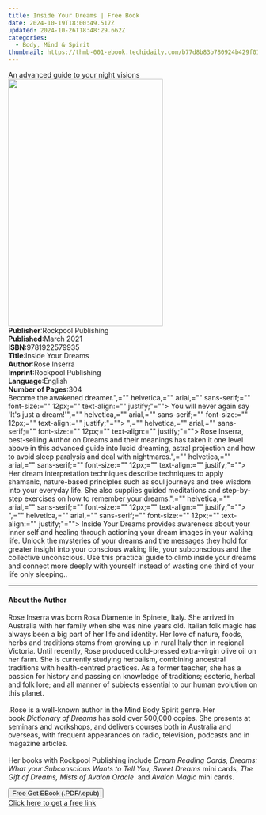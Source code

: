 ```yaml
---
title: Inside Your Dreams | Free Book
date: 2024-10-19T18:00:49.517Z
updated: 2024-10-26T18:48:29.662Z
categories:
  - Body, Mind & Spirit
thumbnail: https://thmb-001-ebook.techidaily.com/b77d8b83b780924b429f01c8563e0281af4d5d91bdf0f7e54558d51cb3d981e1.jpg
---
```

<main id="book-container">
  <div class="flex flex-col">
    <div class="book-brief flex-1 py-6 px-4 sm:p-6 md:py-10 md:px-8">
      <!-- brief-->
      <div class="book-brief-main">An advanced guide to your night visions</div>
    </div>
    <div
      class="book-meta-info flex-1 grid gap-4 col-start-1 col-end-3 row-start-1 sm:mb-6 sm:grid-cols-4 lg:gap-6 lg:col-start-2 lg:row-end-6 lg:row-span-6 lg:mb-0"
    >
      <div
        class="book-meta-info-left place-content-center mt-4 p-4 text-sm leading-6 col-start-2 col-span-2 dark:text-slate-400"
      >
        <img
          class="w-full h-500 object-cover rounded-lg sm:h-255 sm:col-span-2 lg:col-span-full"
          src="https://img-001-ebook.techidaily.com/226dcb1ed8d14dceb1e8de67534ce6ad530e33e579e48b038f5266fc0be33944.jpg"
          alt=""
          width="312"
          height="500"
        />
      </div>
      <div
        class="book-meta-info-right mt-2 col-start-1 row-start-2 col-span-3 self-center"
      >
        <!-- meta data  -->
        <div class="flex flex-col px-4 md:px-8">
          <div class="flex-1">
            <strong>Publisher</strong>:<span class="px-2"
              >Rockpool Publishing</span
            >
          </div>
          <div class="flex-1">
            <strong>Published</strong>:<span class="px-2">March 2021</span>
          </div>
          <div class="flex-1">
            <strong>ISBN</strong>:<span class="px-2">9781922579935</span>
          </div>
          <div class="flex-1">
            <strong>Title</strong>:<span class="px-2">Inside Your Dreams</span>
          </div>
          <div class="flex-1">
            <strong>Author</strong>:<span class="px-2">Rose Inserra</span>
          </div>
          <div class="flex-1">
            <strong>Imprint</strong>:<span class="px-2"
              >Rockpool Publishing</span
            >
          </div>
          <div class="flex-1">
            <strong>Language</strong>:<span class="px-2">English</span>
          </div>
          <div class="flex-1">
            <strong>Number of Pages</strong>:<span class="px-2">304</span>
          </div>
        </div>
      </div>
    </div>
    <div class="book-description flex-1 py-6 px-4 sm:p-6 md:py-10 md:px-8">
      <div class="book-description-main">
        <div accordion-content="" id="description">
          Become the awakened dreamer.",="" helvetica,="" arial,=""
          sans-serif;="" font-size:="" 12px;="" text-align:="" justify;"=""&gt;
          You will never again say 'It's just a dream!'",="" helvetica,=""
          arial,="" sans-serif;="" font-size:="" 12px;="" text-align:=""
          justify;"=""&gt; ",="" helvetica,="" arial,="" sans-serif;=""
          font-size:="" 12px;="" text-align:="" justify;"=""&gt; Rose Inserra,
          best-selling Author on Dreams and their meanings has taken it one
          level above in this advanced guide into lucid dreaming, astral
          projection and how to avoid sleep paralysis and deal with
          nightmares.",="" helvetica,="" arial,="" sans-serif;="" font-size:=""
          12px;="" text-align:="" justify;"=""&gt; Her dream interpretation
          techniques describe techniques to apply shamanic, nature-based
          principles such as soul journeys and tree wisdom into your everyday
          life. She also supplies guided meditations and step-by-step exercises
          on how to remember your dreams.",="" helvetica,="" arial,=""
          sans-serif;="" font-size:="" 12px;="" text-align:="" justify;"=""&gt;
          ",="" helvetica,="" arial,="" sans-serif;="" font-size:="" 12px;=""
          text-align:="" justify;"=""&gt; Inside Your Dreams provides awareness
          about your inner self and healing through actioning your dream images
          in your waking life. Unlock the mysteries of your dreams and the
          messages they hold for greater insight into your conscious waking
          life, your subconscious and the collective unconscious. Use this
          practical guide to climb inside your dreams and connect more deeply
          with yourself instead of wasting one third of your life only
          sleeping..
        </div>
        <div class="accordion-fader"></div>
      </div>
    </div>
    <div class="book-excerpts flex-1 py-6 px-4 sm:p-6 md:py-10 md:px-8">
      <!-- excerpts-->
      <div class="book-excerpts-main">
        <hr />
        <h4 class="placeholder placeholder-heading">
          <span>About the Author</span>
        </h4>
        <p>
          Rose Inserra was born Rosa Diamente in Spinete, Italy. She arrived in
          Australia with her family when she was nine years old. Italian folk
          magic has always been a big part of her life and identity. Her love of
          nature, foods, herbs and traditions stems from growing up in rural
          Italy then in regional Victoria. Until recently, Rose produced
          cold-pressed extra-virgin olive oil on her farm. She is currently
          studying herbalism, combining ancestral traditions with health-centred
          practices. As a former teacher, she has a passion for history and
          passing on knowledge of traditions; esoteric, herbal and folk lore;
          and all manner of subjects essential to our human evolution on this
          planet.<br />
          <br />
          .Rose is a well-known author in the Mind Body Spirit genre. Her
          book&nbsp;<i>Dictionary of Dreams</i>&nbsp;has sold over 500,000
          copies. She presents at seminars and workshops, and delivers courses
          both in Australia and overseas, with frequent appearances on radio,
          television, podcasts and in magazine articles.<br />
          <br />
          Her books with Rockpool Publishing include&nbsp;<i
            >Dream Reading Cards, Dreams: What your Subconscious Wants to Tell
            You, Sweet Dreams</i
          >&nbsp;mini cards,&nbsp;<i
            >The Gift of Dreams, Mists of Avalon Oracle</i
          >&nbsp; and&nbsp;<i>Avalon Magic</i>&nbsp;mini cards.
        </p>
      </div>
    </div>
    <div
      class="book-about-author flex-1 py-6 px-4 sm:p-6 md:py-10 md:px-8"
    ></div>
    <div class="book-free-get flex-1 py-6 px-4 sm:p-6 md:py-10 md:px-8">
      <button
        id="btn-free-get"
        class="bg-blue-500 hover:bg-blue-700 text-white font-bold py-2 px-4 rounded"
      >
        Free Get EBook (.PDF/.epub)
      </button>
      <div id="countdown-display" class="px-2 text-lg mt-2"></div>
      <a
        id="free-link"
        class="hidden bg-blue-500 hover:bg-blue-700 text-white font-bold py-2 px-4 rounded"
        href="https://www.ebooks.com/en-us/book/211372496/inside-your-dreams/rose-inserra/"
        target="_blank"
        >Click here to get a free link</a
      >
    </div>
    <script>
      let countdownTime = 0;
      let countdownInterval = null;
      document
        .getElementById('btn-free-get')
        .addEventListener('click', startCountdown);
      function startCountdown() {
        countdownTime = new Date().getTime() + 60000 * 3;
        countdownInterval = setInterval(updateCountdown, 1000);
        document.getElementById('btn-free-get').disabled = true;
        document
          .getElementById('btn-free-get')
          .classList.add('bg-gray-500', 'cursor-not-allowed');
      }
      function updateCountdown() {
        let currentTime = new Date().getTime();
        let timeLeft = countdownTime - currentTime;
        let secondsLeft = Math.floor(timeLeft / 1000);
        document.getElementById('countdown-display').innerHTML =
          `Remaining time: ${secondsLeft} seconds.`;
        if (secondsLeft <= 0) {
          clearInterval(countdownInterval);
          document.getElementById('btn-free-get').classList.add('hidden');
          document.getElementById('free-link').classList.remove('hidden');
          document.getElementById('countdown-display').innerHTML = '';
        }
      }
    </script>
  </div>
</main>

<ins class="adsbygoogle"
      style="display:block"
      data-ad-client="ca-pub-7571918770474297"
      data-ad-slot="8358498916"
      data-ad-format="auto"
      data-full-width-responsive="true"></ins>
    